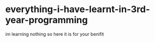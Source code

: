 # everything-i-have-learnt-in-3rd-year-programming
im learning nothing so here it is for your benifit
